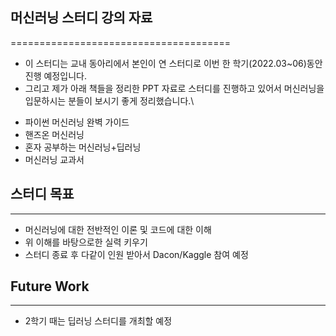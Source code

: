 ## 머신러닝 스터디 강의 자료
======================================
* 이 스터디는 교내 동아리에서 본인이 연 스터디로 이번 한 학기(2022.03~06)동안 진행 예정입니다.
* 그리고 제가 아래 책들을 정리한 PPT 자료로 스터디를 진행하고 있어서 머신러닝을 입문하시는 분들이 보시기 좋게 정리했습니다.\

 - 파이썬 머신러닝 완벽 가이드
 - 핸즈온 머신러닝
 - 혼자 공부하는 머신러닝+딥러닝
 - 머신러닝 교과서

## 스터디 목표
---------------------------------
* 머신러닝에 대한 전반적인 이론 및 코드에 대한 이해
* 위 이해를 바탕으로한 실력 키우기
* 스터디 종료 후 다같이 인원 받아서 Dacon/Kaggle 참여 예정



## Future Work
---------------------------------
* 2학기 때는 딥러닝 스터디를 개최할 예정
